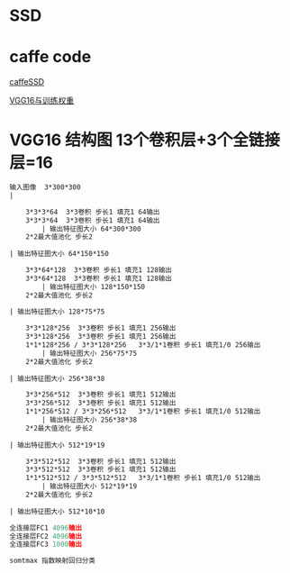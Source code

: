 # SSD 
# caffe code
[caffeSSD ](https://github.com/weiliu89/caffe/tree/ssd)

[VGG16与训练权重](https://download.csdn.net/download/zhayushui/10132277)

# VGG16 结构图 13个卷积层+3个全链接层=16
```asm
输入图像  3*300*300
|

    3*3*3*64  3*3卷积 步长1 填充1 64输出
    3*3*3*64  3*3卷积 步长1 填充1 64输出
        | 输出特征图大小 64*300*300
    2*2最大值池化 步长2   
    
| 输出特征图大小 64*150*150

    3*3*64*128  3*3卷积 步长1 填充1 128输出
    3*3*64*128  3*3卷积 步长1 填充1 128输出
        | 输出特征图大小 128*150*150
    2*2最大值池化 步长2 
    
| 输出特征图大小 128*75*75

    3*3*128*256  3*3卷积 步长1 填充1 256输出
    3*3*128*256  3*3卷积 步长1 填充1 256输出
    1*1*128*256 / 3*3*128*256   3*3/1*1卷积 步长1 填充1/0 256输出
        | 输出特征图大小 256*75*75
    2*2最大值池化 步长2 
    
| 输出特征图大小 256*38*38

    3*3*256*512  3*3卷积 步长1 填充1 512输出
    3*3*256*512  3*3卷积 步长1 填充1 512输出
    1*1*256*512 / 3*3*256*512   3*3/1*1卷积 步长1 填充1/0 512输出
        | 输出特征图大小 256*38*38
    2*2最大值池化 步长2 
    
| 输出特征图大小 512*19*19

    3*3*512*512  3*3卷积 步长1 填充1 512输出
    3*3*512*512  3*3卷积 步长1 填充1 512输出
    1*1*512*512 / 3*3*512*512   3*3/1*1卷积 步长1 填充1/0 512输出
        | 输出特征图大小 512*19*19
    2*2最大值池化 步长2 
    
| 输出特征图大小 512*10*10

全连接层FC1 4096输出
全连接层FC2 4096输出
全连接层FC3 1000输出

somtmax 指数映射回归分类
```


